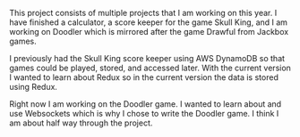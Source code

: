 This project consists of multiple projects that I am working on this year.
I have finished a calculator, a score keeper for the game Skull King, and I am working on Doodler which is mirrored after the game Drawful from Jackbox games.

I previously had the Skull King score keeper using AWS DynamoDB so that games could be played, stored, and accessed later. With the current version I wanted to learn about Redux so in the current version the data is stored using Redux.

Right now I am working on the Doodler game. I wanted to learn about and use Websockets which is why I chose to write the Doodler game. I think I am about half way through the project.
